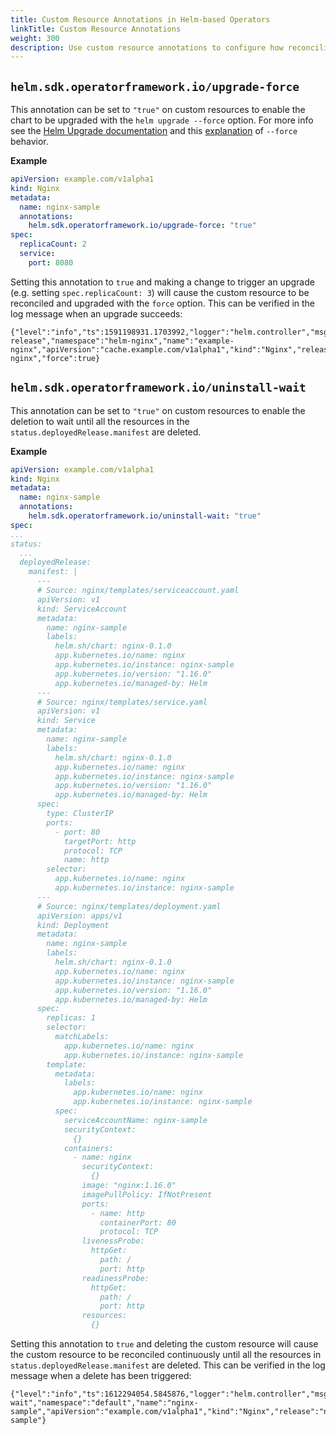 ```yaml
---
title: Custom Resource Annotations in Helm-based Operators
linkTitle: Custom Resource Annotations
weight: 300
description: Use custom resource annotations to configure how reconciliation works.
---
```


## `helm.sdk.operatorframework.io/upgrade-force`

This annotation can be set to `"true"` on custom resources to enable the chart to be upgraded with the
`helm upgrade --force` option. For more info see the [Helm Upgrade documentation](https://helm.sh/docs/helm/helm_upgrade/)
and this [explanation](https://github.com/helm/helm/issues/7082#issuecomment-559558318) of `--force` behavior.

**Example**

```yaml
apiVersion: example.com/v1alpha1
kind: Nginx
metadata:
  name: nginx-sample
  annotations:
    helm.sdk.operatorframework.io/upgrade-force: "true"
spec:
  replicaCount: 2
  service:
    port: 8080
```

Setting this annotation to `true` and making a change to trigger an upgrade (e.g. setting `spec.replicaCount: 3`)
will cause the custom resource to be reconciled and upgraded with the `force` option. This can be verified in the
log message when an upgrade succeeds:

```
{"level":"info","ts":1591198931.1703992,"logger":"helm.controller","msg":"Upgraded release","namespace":"helm-nginx","name":"example-nginx","apiVersion":"cache.example.com/v1alpha1","kind":"Nginx","release":"example-nginx","force":true}
```

## `helm.sdk.operatorframework.io/uninstall-wait`

This annotation can be set to `"true"` on custom resources to enable the deletion to wait until all the resources in the
`status.deployedRelease.manifest` are deleted. 

**Example**

```yaml
apiVersion: example.com/v1alpha1
kind: Nginx
metadata:
  name: nginx-sample
  annotations:
    helm.sdk.operatorframework.io/uninstall-wait: "true"
spec:
...
status:
  ...
  deployedRelease:
    manifest: |
      ---
      # Source: nginx/templates/serviceaccount.yaml
      apiVersion: v1
      kind: ServiceAccount
      metadata:
        name: nginx-sample
        labels:
          helm.sh/chart: nginx-0.1.0
          app.kubernetes.io/name: nginx
          app.kubernetes.io/instance: nginx-sample
          app.kubernetes.io/version: "1.16.0"
          app.kubernetes.io/managed-by: Helm
      ---
      # Source: nginx/templates/service.yaml
      apiVersion: v1
      kind: Service
      metadata:
        name: nginx-sample
        labels:
          helm.sh/chart: nginx-0.1.0
          app.kubernetes.io/name: nginx
          app.kubernetes.io/instance: nginx-sample
          app.kubernetes.io/version: "1.16.0"
          app.kubernetes.io/managed-by: Helm
      spec:
        type: ClusterIP
        ports:
          - port: 80
            targetPort: http
            protocol: TCP
            name: http
        selector:
          app.kubernetes.io/name: nginx
          app.kubernetes.io/instance: nginx-sample
      ---
      # Source: nginx/templates/deployment.yaml
      apiVersion: apps/v1
      kind: Deployment
      metadata:
        name: nginx-sample
        labels:
          helm.sh/chart: nginx-0.1.0
          app.kubernetes.io/name: nginx
          app.kubernetes.io/instance: nginx-sample
          app.kubernetes.io/version: "1.16.0"
          app.kubernetes.io/managed-by: Helm
      spec:
        replicas: 1
        selector:
          matchLabels:
            app.kubernetes.io/name: nginx
            app.kubernetes.io/instance: nginx-sample
        template:
          metadata:
            labels:
              app.kubernetes.io/name: nginx
              app.kubernetes.io/instance: nginx-sample
          spec:
            serviceAccountName: nginx-sample
            securityContext:
              {}
            containers:
              - name: nginx
                securityContext:
                  {}
                image: "nginx:1.16.0"
                imagePullPolicy: IfNotPresent
                ports:
                  - name: http
                    containerPort: 80
                    protocol: TCP
                livenessProbe:
                  httpGet:
                    path: /
                    port: http
                readinessProbe:
                  httpGet:
                    path: /
                    port: http
                resources:
                  {}
```

Setting this annotation to `true` and deleting the custom resource will cause the custom resource to be reconciled
continuously until all the resources in `status.deployedRelease.manifest` are deleted. This can be verified in the
log message when a delete has been triggered:

```
{"level":"info","ts":1612294054.5845876,"logger":"helm.controller","msg":"Uninstall wait","namespace":"default","name":"nginx-sample","apiVersion":"example.com/v1alpha1","kind":"Nginx","release":"nginx-sample"}

```
